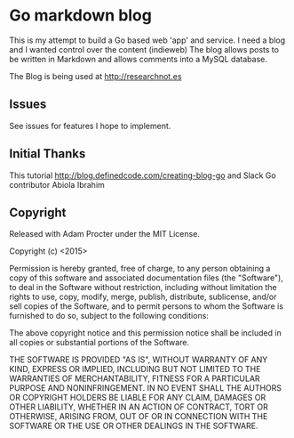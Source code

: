 # Go markdown blog
This is my attempt to build a Go based web 'app' and service.
I need a blog and I wanted control over the content (indieweb) 
The blog allows posts to be written in Markdown and allows comments into a MySQL database.

The Blog is being used at http://researchnot.es


## Issues
See issues for features I hope to implement.

## Initial Thanks
This tutorial http://blog.definedcode.com/creating-blog-go 
and Slack Go contributor Abiola Ibrahim


## Copyright

Released with Adam Procter under the MIT License.

Copyright (c) <2015> <Adam Procter>

Permission is hereby granted, free of charge, to any person obtaining a copy of this software and associated documentation files (the "Software"), to deal in the Software without restriction, including without limitation the rights to use, copy, modify, merge, publish, distribute, sublicense, and/or sell copies of the Software, and to permit persons to whom the Software is furnished to do so, subject to the following conditions:

The above copyright notice and this permission notice shall be included in all copies or substantial portions of the Software.

THE SOFTWARE IS PROVIDED "AS IS", WITHOUT WARRANTY OF ANY KIND, EXPRESS OR IMPLIED, INCLUDING BUT NOT LIMITED TO THE WARRANTIES OF MERCHANTABILITY, FITNESS FOR A PARTICULAR PURPOSE AND NONINFRINGEMENT. IN NO EVENT SHALL THE AUTHORS OR COPYRIGHT HOLDERS BE LIABLE FOR ANY CLAIM, DAMAGES OR OTHER LIABILITY, WHETHER IN AN ACTION OF CONTRACT, TORT OR OTHERWISE, ARISING FROM, OUT OF OR IN CONNECTION WITH THE SOFTWARE OR THE USE OR OTHER DEALINGS IN THE SOFTWARE.